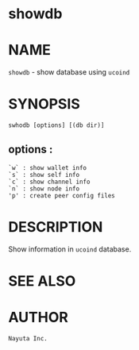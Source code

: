 showdb
====

# NAME

`showdb` - show database using `ucoind`


# SYNOPSIS

    swhodb [options] [(db dir)]


## options :

    `w` : show wallet info  
    `s` : show self info  
    `c` : show channel info  
    `n` : show node info
    'p' : create peer config files


# DESCRIPTION

Show information in `ucoind` database.


# SEE ALSO


# AUTHOR
    Nayuta Inc.

